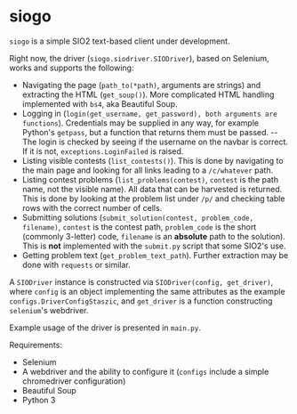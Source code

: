 # siogo
`siogo` is a simple SIO2 text-based client under development.

Right now, the driver (`siogo.siodriver.SIODriver`), based on Selenium, works and supports the following:
- Navigating the page (`path_to(*path)`, arguments are strings) and extracting the HTML (`get_soup()`). More complicated HTML handling implemented with `bs4`, aka Beautiful Soup.
- Logging in (`login(get_username, get_password), both arguments are functions`). Credentials may be supplied in any way, for example Python's `getpass`, but a function that returns them must be passed.
-- The login is checked by seeing if the username on the navbar is correct. If it is not, `exceptions.LoginFailed` is raised.
- Listing visible contests (`list_contests()`). This is done by navigating to the main page and looking for all links leading to a `/c/whatever` path.
- Listing contest problems (`list_problems(contest)`, `contest` is the path name, not the visible name). All data that can be harvested is returned. This is done by looking at the problem list under `/p/` and checking table rows with the correct number of cells.
- Submitting solutions (`submit_solution(contest, problem_code, filename)`, `contest` is the contest path, `problem_code` is the short (commonly 3-letter) code, `filename` is an **absolute** path to the solution). This is **not** implemented with the `submit.py` script that some SIO2's use.
- Getting problem text (`get_problem_text_path`). Further extraction may be done with `requests` or similar.

A `SIODriver` instance is constructed via `SIODriver(config, get_driver)`, where `config` is an object implementing the same attributes as the example `configs.DriverConfigStaszic`, and `get_driver` is a function constructing `selenium`'s webdriver.

Example usage of the driver is presented in `main.py`.

Requirements:
- Selenium
- A webdriver and the ability to configure it (`configs` include a simple chromedriver configuration)
- Beautiful Soup
- Python 3

